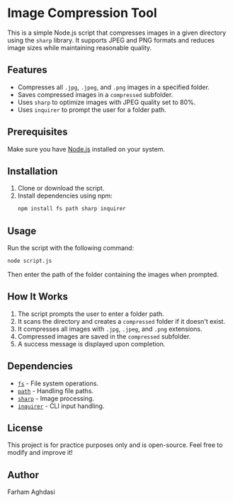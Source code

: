 # Image Compression Tool

This is a simple Node.js script that compresses images in a given directory using the `sharp` library. It supports JPEG and PNG formats and reduces image sizes while maintaining reasonable quality.

## Features
- Compresses all `.jpg`, `.jpeg`, and `.png` images in a specified folder.
- Saves compressed images in a `compressed` subfolder.
- Uses `sharp` to optimize images with JPEG quality set to 80%.
- Uses `inquirer` to prompt the user for a folder path.

## Prerequisites
Make sure you have [Node.js](https://nodejs.org/) installed on your system.

## Installation
1. Clone or download the script.
2. Install dependencies using npm:
   ```sh
   npm install fs path sharp inquirer
   ```

## Usage
Run the script with the following command:
```sh
node script.js
```
Then enter the path of the folder containing the images when prompted.

## How It Works
1. The script prompts the user to enter a folder path.
2. It scans the directory and creates a `compressed` folder if it doesn't exist.
3. It compresses all images with `.jpg`, `.jpeg`, and `.png` extensions.
4. Compressed images are saved in the `compressed` subfolder.
5. A success message is displayed upon completion.

## Dependencies
- [`fs`](https://nodejs.org/api/fs.html) - File system operations.
- [`path`](https://nodejs.org/api/path.html) - Handling file paths.
- [`sharp`](https://sharp.pixelplumbing.com/) - Image processing.
- [`inquirer`](https://www.npmjs.com/package/inquirer) - CLI input handling.

## License
This project is for practice purposes only and is open-source. Feel free to modify and improve it!

## Author
Farham Aghdasi

